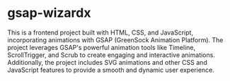 # gsap-wizardx
This is a frontend project built with HTML, CSS, and JavaScript, incorporating animations with GSAP (GreenSock Animation Platform). The project leverages GSAP's powerful animation tools like Timeline, ScrollTrigger, and Scrub to create engaging and interactive animations. Additionally, the project includes SVG animations and other CSS and JavaScript features to provide a smooth and dynamic user experience.
